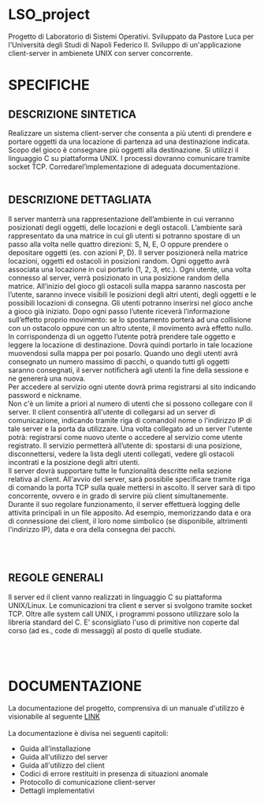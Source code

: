 # LSO_project
Progetto di Laboratorio di Sistemi Operativi. Sviluppato da Pastore Luca per l'Università degli Studi di Napoli Federico II.
Sviluppo di un'applicazione client-server in ambienete UNIX con server concorrente.

<h1> SPECIFICHE </H1>
<H2>DESCRIZIONE SINTETICA</H2>
Realizzare un sistema client-server che consenta a più utenti di prendere e portare oggetti da una locazione di partenza ad una destinazione indicata. Scopo del gioco è consegnare più oggetti alla destinazione.
Si utilizzi il linguaggio C su piattaforma UNIX. I processi dovranno comunicare tramite socket TCP. Corredarel’implementazione di adeguata documentazione.
<BR><BR>
<H2>DESCRIZIONE DETTAGLIATA</H2>
Il server manterrà una rappresentazione dell’ambiente in cui verranno posizionati degli oggetti, delle locazioni e degli ostacoli. L’ambiente sarà rappresentato da una matrice in cui gli utenti si potranno spostare di un passo alla volta nelle quattro direzioni: S, N, E, O oppure prendere o depositare oggetti (es. con azioni P, D). Il server posizionerà nella matrice locazioni, oggetti ed ostacoli in posizioni random. Ogni oggetto avrà associata una locazione in cui portarlo (1, 2, 3, etc.). Ogni utente, una volta connesso al server, verrà posizionato in una posizione random della matrice. All’inizio del gioco gli ostacoli sulla mappa saranno nascosta per l’utente, saranno invece visibili le posizioni degli altri utenti, degli oggetti e le possibili locazioni di consegna. Gli utenti potranno inserirsi nel gioco anche a gioco già iniziato. Dopo ogni passo l’utente riceverà l’informazione sull’effetto proprio movimento: se lo spostamento porterà ad una collisione con un ostacolo oppure con un altro utente, il movimento avrà effetto nullo. In corrispondenza di un oggetto l’utente potrà prendere tale oggetto e leggere la locazione di destinazione. Dovrà quindi portarlo in tale locazione muovendosi sulla mappa per poi posarlo. Quando uno degli utenti avrà consegnato un numero massimo di pacchi, o quando tutti gli oggetti saranno consegnati, il server notificherà agli utenti la fine della sessione e ne genererà una nuova.<BR>
Per accedere al servizio ogni utente dovrà prima registrarsi al sito indicando password e nickname.<BR>
Non c'è un limite a priori al numero di utenti che si possono collegare con il server. Il client consentirà all'utente di collegarsi ad un server di comunicazione, indicando tramite riga di comandoil nome o l'indirizzo IP di tale server e la porta da utilizzare. Una volta collegato ad un server l'utente potrà: registrarsi come nuovo utente o accedere al servizio come utente registrato. Il servizio permetterà all’utente di: spostarsi di una posizione, disconnettersi, vedere la lista degli utenti collegati, vedere gli ostacoli incontrati e la posizione degli altri utenti.<BR>
Il server dovrà supportare tutte le funzionalità descritte nella sezione relativa al client. All'avvio del server, sarà possibile specificare tramite riga di comando la porta TCP sulla quale mettersi in ascolto. Il server sarà di tipo concorrente, ovvero e in grado di servire più client simultanemente. <BR>
Durante il suo regolare funzionamento, il server effettuerà logging delle attivita principali in un file apposito. Ad esempio, memorizzando data e ora di connessione dei client, il loro nome simbolico (se disponibile, altrimenti l'indirizzo IP), data e ora della consegna dei pacchi.

<BR><BR>
<H2>REGOLE GENERALI</H2>
Il server ed il client vanno realizzati in linguaggio C su piattaforma UNIX/Linux. Le comunicazioni tra client e server si svolgono tramite socket TCP. Oltre alle system call UNIX, i programmi possono utilizzare solo la libreria standard del C. E’ sconsigliato l'uso di primitive non coperte dal corso (ad es., code di messaggi) al posto di quelle studiate.
  
<BR><BR>
<H1> DOCUMENTAZIONE </H1>
La documentazione del progetto, comprensiva di un manuale d'utilizzo è visionabile al seguente <a href="https://drive.google.com/file/d/1xTjVM_mOog_zbu4Aqp7RvZj1A-kCE0ja/view?usp=sharing">LINK</a><br><br>
La documentazione è divisa nei seguenti capitoli:<br>
  <ul>
    <li>Guida all'installazione</li>
    <li>Guida all'utilizzo del server</li>
    <li>Guida all'utilizzo del client</li>
    <li>Codici di errore restituiti in presenza di situazioni anomale</li>
    <li>Protocollo di comunicazione client-server</li>
    <li>Dettagli implementativi</li>
  </ul>
